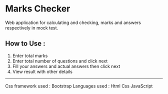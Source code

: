 # Marks Checker
Web application for calculating and checking, marks and answers respectively in mock test.

## How to Use :
1. Enter total marks
1. Enter total number of questions and click next
1. Fill your answers and actual answers then click next
1. View result with other details

---
Css framework used : Bootstrap
Languages used : Html Css JavaScript